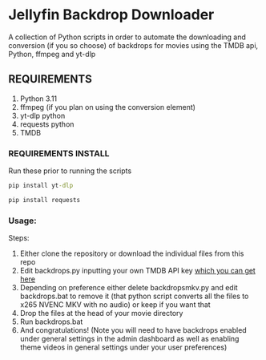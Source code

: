 # **Jellyfin Backdrop Downloader**
A collection of Python scripts in order to automate the downloading and conversion (if you so choose) of backdrops for movies using the TMDB api, Python, ffmpeg and yt-dlp

## REQUIREMENTS
1. Python 3.11
2. ffmpeg (if you plan on using the conversion element)
3. yt-dlp python
4. requests python
5. TMDB


### REQUIREMENTS INSTALL
Run these prior to running the scripts

```cmd
pip install yt-dlp
```

```cmd
pip install requests
```

### Usage:

Steps:
1. Either clone the repository or download the individual files from this repo
2. Edit backdrops.py inputting your own TMDB API key [which you can get here](https://developer.themoviedb.org/v4/reference/intro/authentication)
3. Depending on preference either delete backdropsmkv.py and edit backdrops.bat to remove it (that python script converts all the files to x265 NVENC MKV with no audio) or keep if you want that
4. Drop the files at the head of your movie directory
5. Run backdrops.bat
6. And congratulations! (Note you will need to have backdrops enabled under general settings in the admin dashboard as well as enabling theme videos in general settings under your user preferences)
